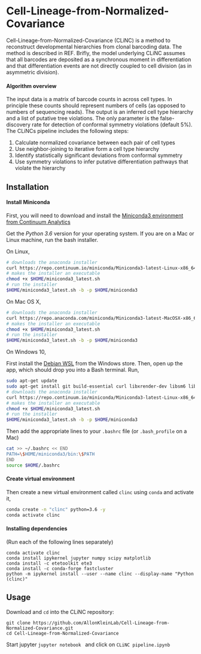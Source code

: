 # Cell-Lineage-from-Normalized-Covariance


Cell-Lineage-from-Normalized-Covariance (CLiNC) is a method to reconstruct developmental hierarchies from clonal barcoding data. The method is described in REF. Brifly, the model underlying CLiNC assumes that all barcodes are deposited as a synchronous moment in differentiation and that differentiation events are not directly coupled to cell division (as in asymmetric division). 

#### Algorithm overview
The input data is a matrix of barcode counts in across cell types. In principle these counts should represent numbers of cells (as opposed to numbers of sequencing reads). The output is an inferred cell type hierarchy and a list of putative tree violations. The only parameter is the false-discovery rate for detection of conformal symmetry violations (default 5%). The CLiNCs pipeline includes the following steps:

1. Calculate normalized covariance between each pair of cell types
2. Use neighbor-joining to iterative form a cell type hierarchy
3. Identify statistically significant deviations from conformal symmetry
4. Use symmetry violations to infer putative differentiation pathways that violate the hierarchy


## Installation ##


#### Install Miniconda

First, you will need to download and install the [Miniconda3 environment from Continuum Analytics](https://conda.io/miniconda.html)

Get the *Python 3.6* version for your operating system.  If you are on a Mac or Linux machine, run the bash installer. 

On Linux,

```sh
# downloads the anaconda installer
curl https://repo.continuum.io/miniconda/Miniconda3-latest-Linux-x86_64.sh -o "$HOME/miniconda3_latest.sh"
# makes the installer an executable
chmod +x $HOME/miniconda3_latest.sh
# run the installer
$HOME/miniconda3_latest.sh -b -p $HOME/miniconda3
```

On Mac OS X,

```sh
# downloads the anaconda installer
curl https://repo.anaconda.com/miniconda/Miniconda3-latest-MacOSX-x86_64.sh -o "$HOME/miniconda3_latest.sh"
# makes the installer an executable
chmod +x $HOME/miniconda3_latest.sh
# run the installer
$HOME/miniconda3_latest.sh -b -p $HOME/miniconda3
```

On Windows 10, 

First install the [Debian WSL](https://www.microsoft.com/en-us/p/debian/9msvkqc78pk6?activetab=pivot:overviewtab) from the Windows store.  Then, open up the app, which should drop you into a Bash terminal.  Run,

```sh
sudo apt-get update
sudo apt-get install git build-essential curl libxrender-dev libsm6 libglib2.0-0
# downloads the anaconda installer
curl https://repo.continuum.io/miniconda/Miniconda3-latest-Linux-x86_64.sh -o "$HOME/miniconda3_latest.sh"
# makes the installer an executable
chmod +x $HOME/miniconda3_latest.sh
# run the installer
$HOME/miniconda3_latest.sh -b -p $HOME/miniconda3
```

Then add the appropriate lines to your `.bashrc` file (or `.bash_profile` on a Mac)

```sh
cat >> ~/.bashrc << END
PATH=\$HOME/miniconda3/bin:\$PATH
END
source $HOME/.bashrc
```

#### Create virtual environment

Then create a new virtual environment called `clinc` using `conda` and activate it,

```sh
conda create -n "clinc" python=3.6 -y
conda activate clinc
```

#### Installing dependencies

(Run each of the following lines separately)
```
conda activate clinc
conda install ipykernel jupyter numpy scipy matplotlib
conda install -c etetoolkit ete3
conda install -c conda-forge fastcluster
python -m ipykernel install --user --name clinc --display-name "Python (clinc)"
```

## Usage ##

Download and ```cd``` into the CLiNC repository:
```
git clone https://github.com/AllonKleinLab/Cell-Lineage-from-Normalized-Covariance.git
cd Cell-Lineage-from-Normalized-Covariance
```

Start jupyter
```jupyter notebook ```
 and click on ```CLiNC pipeline.ipynb```
